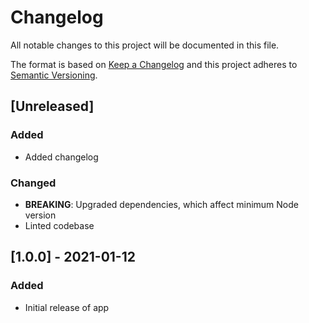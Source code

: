 # Changelog

All notable changes to this project will be documented in this file.

The format is based on [Keep a Changelog](https://keepachangelog.com/en/1.0.0/)
and this project adheres to [Semantic Versioning](https://semver.org/spec/v2.0.0.html).

## [Unreleased]

### Added

- Added changelog

### Changed

- **BREAKING**: Upgraded dependencies, which affect minimum Node version
- Linted codebase

## [1.0.0] - 2021-01-12

### Added

- Initial release of app
